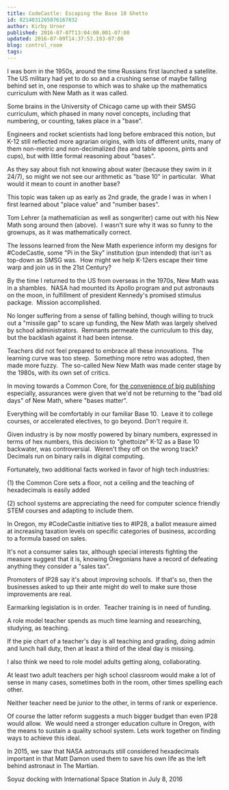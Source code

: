 ```yaml
---
title: CodeCastle: Escaping the Base 10 Ghetto
id: 8214031265076167832
author: Kirby Urner
published: 2016-07-07T13:04:00.001-07:00
updated: 2016-07-09T14:37:53.193-07:00
blog: control_room
tags: 
---
```


I was born in the 1950s, around the time Russians first launched a satellite.  The US military had yet to do so and a crushing sense of maybe falling behind set in, one response to which was to shake up the mathematics curriculum with New Math as it was called.

Some brains in the University of Chicago came up with their SMSG curriculum, which phased in many novel concepts, including that numbering, or counting, takes place in a "base".

Engineers and rocket scientists had long before embraced this notion, but K-12 still reflected more agrarian origins, with lots of different units, many of them non-metric and non-decimalized (tea and table spoons, pints and cups), but with little formal reasoning about "bases".

As they say about fish not knowing about water (because they swim in it 24/7), so might we not see our arithmetic as "base 10" in particular.  What would it mean to count in another base?

This topic was taken up as early as 2nd grade, the grade I was in when I first learned about "place value" and "number bases".

Tom Lehrer (a mathematician as well as songwriter) came out with his New Math song around then (above).  I wasn't sure why it was so funny to the grownups, as it was mathematically correct.

The lessons learned from the New Math experience inform my designs for #CodeCastle, some "Pi in the Sky" institution (pun intended) that isn't as top-down as SMSG was.  How might we help K-12ers escape their time warp and join us in the 21st Century?

By the time I returned to the US from overseas in the 1970s, New Math was in a shambles.  NASA had mounted its Apollo program and put astronauts on the moon, in fulfillment of president Kennedy's promised stimulus package.  Mission accomplished.

No longer suffering from a sense of falling behind, though willing to truck out a "missile gap" to scare up funding, the New Math was largely shelved by school administrators.  Remnants permeate the curriculum to this day, but the backlash against it had been intense.

Teachers did not feel prepared to embrace all these innovations.  The learning curve was too steep.  Something more retro was adopted, then made more fuzzy.  The so-called New New Math was made center stage by the 1980s, with its own set of critics.

In moving towards a Common Core, for [the convenience of big publishing](http://worldgame.blogspot.com/2016/06/pandering-to-muggles-editorial.html) especially, assurances were given that we'd not be returning to the "bad old days" of New Math, where "bases matter".

Everything will be comfortably in our familiar Base 10.  Leave it to college courses, or accelerated electives, to go beyond. Don't require it.

Given industry is by now mostly powered by binary numbers, expressed in terms of hex numbers, this decision to "ghettoize" K-12 as a Base 10 backwater, was controversial.  Weren't they off on the wrong track?  Decimals run on binary rails in digital computing.

Fortunately, two additional facts worked in favor of high tech industries:

(1) the Common Core sets a floor, not a ceiling and the teaching of hexadecimals is easily added

(2) school systems are appreciating the need for computer science friendly STEM courses and adapting to include them.

In Oregon, my #CodeCastle initiative ties to #IP28, a ballot measure aimed at increasing taxation levels on specific categories of business, according to a formula based on sales.

It's not a consumer sales tax, although special interests fighting the measure suggest that it is, knowing Oregonians have a record of defeating anything they consider a "sales tax".

Promoters of IP28 say it's about improving schools.  If that's so, then the businesses asked to up their ante might do well to make sure those improvements are real.

Earmarking legislation is in order.  Teacher training is in need of funding.

A role model teacher spends as much time learning and researching, studying, as teaching.

If the pie chart of a teacher's day is all teaching and grading, doing admin and lunch hall duty, then at least a third of the ideal day is missing.

I also think we need to role model adults getting along, collaborating.

At least two adult teachers per high school classroom would make a lot of sense in many cases, sometimes both in the room, other times spelling each other.

Neither teacher need be junior to the other, in terms of rank or experience.

Of course the latter reform suggests a much bigger budget than even IP28 would allow.  We would need a stronger education culture in Oregon, with the means to sustain a quality school system. Lets work together on finding ways to achieve this ideal.

In 2015, we saw that NASA astronauts still considered hexadecimals important in that Matt Damon used them to save his own life as the left behind astronaut in The Martian. 

[](https://www.flickr.com/photos/kirbyurner/27569956504/in/dateposted-public/)

Soyuz docking with International Space Station in July 8, 2016